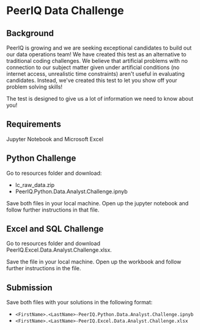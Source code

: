 # PeerIQ Data Challenge

## Background
PeerIQ is growing and we are seeking exceptional candidates to build out our data operations team! We have created this test as an alternative to traditional coding challenges. We believe that artificial problems with no connection to our subject matter given under artificial conditions (no internet access, unrealistic time constraints) aren't useful in evaluating candidates. Instead, we've created this test to let you show off your problem solving skills!

The test is designed to give us a lot of information we need to know about you!

## Requirements
Jupyter Notebook and Microsoft Excel

## Python Challenge
Go to resources folder and download:
 * lc_raw_data.zip
 * PeerIQ.Python.Data.Analyst.Challenge.ipnyb
 
Save both files in your local machine. Open up the jupyter notebook and follow further instructions in that file. 


## Excel and SQL Challenge
Go to resources folder and download PeerIQ.Excel.Data.Analyst.Challenge.xlsx.

Save the file in your local machine. Open up the workbook and follow further instructions in the file.


## Submission
Save both files with your solutions in the following format:
* `<FirstName>.<LastName>-PeerIQ.Python.Data.Analyst.Challenge.ipnyb`
* `<FirstName>.<LastName>-PeerIQ.Excel.Data.Analyst.Challenge.xlsx`
